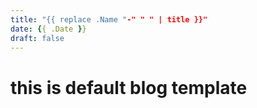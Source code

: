 ```yaml
---
title: "{{ replace .Name "-" " " | title }}"
date: {{ .Date }}
draft: false
---
```


# this is default blog template